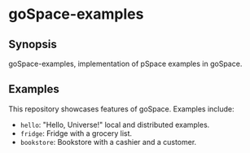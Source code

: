 # goSpace-examples

## Synopsis
goSpace-examples, implementation of pSpace examples in goSpace.

## Examples
This repository showcases features of goSpace. Examples include:
- `hello`: "Hello, Universe!" local and distributed examples.
- `fridge`: Fridge with a grocery list.
- `bookstore`: Bookstore with a cashier and a customer.

